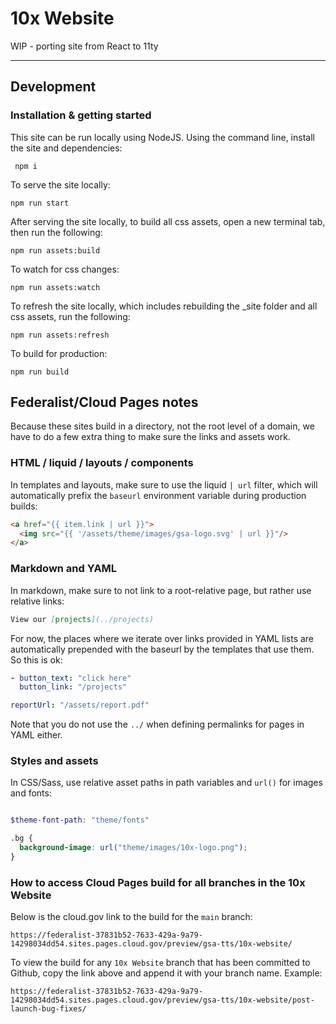 # 10x Website

WIP - porting site from React to 11ty

---

## Development 

### Installation & getting started
This site can be run locally using NodeJS. Using the command line, install the site and dependencies:

``` npm i```

To serve the site locally:

```npm run start```

After serving the site locally, to build all css assets, open a new terminal tab, then run the following:

```npm run assets:build```

To watch for css changes:

```npm run assets:watch```

To refresh the site locally, which includes rebuilding the _site folder and all css assets, run the following:

```npm run assets:refresh```

To build for production:

```npm run build```

## Federalist/Cloud Pages notes

Because these sites build in a directory, not the root level of a domain, we have to do a few extra thing to make sure the links and assets work.

### HTML / liquid / layouts / components

In templates and layouts, make sure to use the liquid `| url` filter, which will automatically prefix the `baseurl` environment variable during production builds:

```html
<a href="{{ item.link | url }}">
  <img src="{{ '/assets/theme/images/gsa-logo.svg' | url }}"/>
</a>
```

### Markdown and YAML
In markdown, make sure to not link to a root-relative page, but rather use relative links:

```md
View our [projects](../projects)
```


For now, the places where we iterate over links provided in YAML lists are automatically prepended with the baseurl by the templates that use them. So this is ok:
```yaml
- button_text: "click here"
  button_link: "/projects"

reportUrl: "/assets/report.pdf"

```
Note that you do not use the `../` when defining permalinks for pages in YAML either.

### Styles and assets

In CSS/Sass, use relative asset paths in path variables and `url()` for images and fonts:

```scss

$theme-font-path: "theme/fonts"

.bg {
  background-image: url("theme/images/10x-logo.png");
}
```

### How to access Cloud Pages build for all branches in the 10x Website

Below is the cloud.gov link to the build for the `main` branch:

`https://federalist-37831b52-7633-429a-9a79-14298034dd54.sites.pages.cloud.gov/preview/gsa-tts/10x-website/`

To view the build for any `10x Website` branch that has been committed to Github,  copy the link above and append it with your branch name. Example:

`https://federalist-37831b52-7633-429a-9a79-14298034dd54.sites.pages.cloud.gov/preview/gsa-tts/10x-website/post-launch-bug-fixes/`